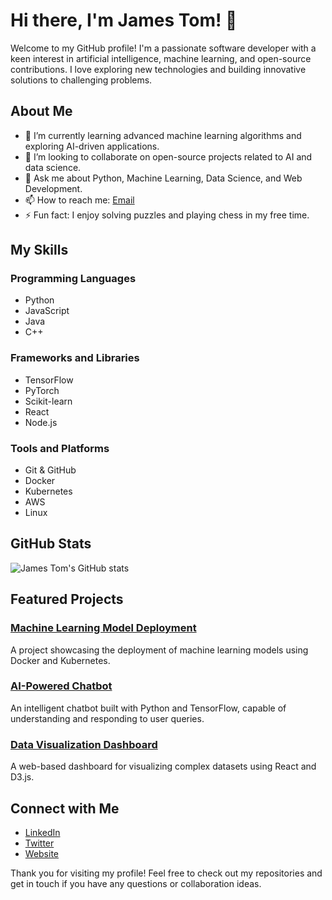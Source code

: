 # Hi there, I'm James Tom! 👋

Welcome to my GitHub profile! I'm a passionate software developer with a keen interest in artificial intelligence, machine learning, and open-source contributions. I love exploring new technologies and building innovative solutions to challenging problems.

## About Me

- 🌱 I’m currently learning advanced machine learning algorithms and exploring AI-driven applications.
- 👯 I’m looking to collaborate on open-source projects related to AI and data science.
- 💬 Ask me about Python, Machine Learning, Data Science, and Web Development.
- 📫 How to reach me: [Email](mailto:james.tom.ai@example.com)
- ⚡ Fun fact: I enjoy solving puzzles and playing chess in my free time.

## My Skills

### Programming Languages

- Python
- JavaScript
- Java
- C++

### Frameworks and Libraries

- TensorFlow
- PyTorch
- Scikit-learn
- React
- Node.js

### Tools and Platforms

- Git & GitHub
- Docker
- Kubernetes
- AWS
- Linux

## GitHub Stats

![James Tom's GitHub stats](https://github-readme-stats.vercel.app/api?username=james-tom-ai&show_icons=true&theme=radical)

## Featured Projects

### [Machine Learning Model Deployment](https://github.com/james-tom-ai/ml-model-deployment)
A project showcasing the deployment of machine learning models using Docker and Kubernetes.

### [AI-Powered Chatbot](https://github.com/james-tom-ai/ai-chatbot)
An intelligent chatbot built with Python and TensorFlow, capable of understanding and responding to user queries.

### [Data Visualization Dashboard](https://github.com/james-tom-ai/data-visualization-dashboard)
A web-based dashboard for visualizing complex datasets using React and D3.js.

## Connect with Me

- [LinkedIn](https://www.linkedin.com/in/james-tom-ai)
- [Twitter](https://twitter.com/james_tom_ai)
- [Website](https://www.jamestomai.com)

Thank you for visiting my profile! Feel free to check out my repositories and get in touch if you have any questions or collaboration ideas.
